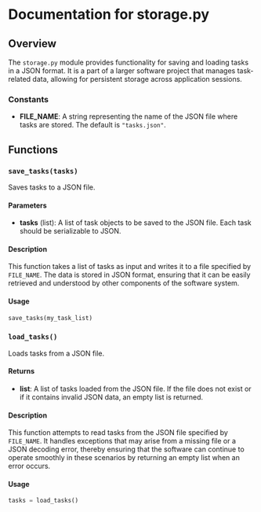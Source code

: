 # Documentation for storage.py

## Overview
The `storage.py` module provides functionality for saving and loading tasks in a JSON format. It is a part of a larger software project that manages task-related data, allowing for persistent storage across application sessions.

### Constants
- **FILE_NAME**: A string representing the name of the JSON file where tasks are stored. The default is `"tasks.json"`.

## Functions

### `save_tasks(tasks)`
Saves tasks to a JSON file.

#### Parameters
- **tasks** (list): A list of task objects to be saved to the JSON file. Each task should be serializable to JSON.

#### Description
This function takes a list of tasks as input and writes it to a file specified by `FILE_NAME`. The data is stored in JSON format, ensuring that it can be easily retrieved and understood by other components of the software system.

#### Usage
```python
save_tasks(my_task_list)
```

### `load_tasks()`
Loads tasks from a JSON file.

#### Returns
- **list**: A list of tasks loaded from the JSON file. If the file does not exist or if it contains invalid JSON data, an empty list is returned.

#### Description
This function attempts to read tasks from the JSON file specified by `FILE_NAME`. It handles exceptions that may arise from a missing file or a JSON decoding error, thereby ensuring that the software can continue to operate smoothly in these scenarios by returning an empty list when an error occurs.

#### Usage
```python
tasks = load_tasks()
```